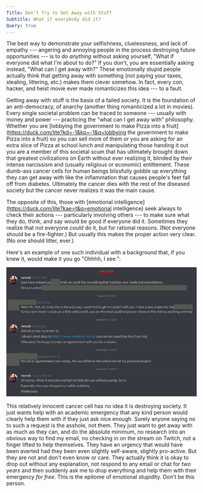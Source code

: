 ```yaml
---
Title: Don't Try to Get Away with Stuff
Subtitle: What if everybody did it?
Query: true
---
```


The best way to demonstrate your selfishness, cluelessness, and lack of
empathy --- angering and annoying people in the process destroying
future opportunities --- is to do *anything* without asking yourself,
"What if everyone did what I'm about to do?" If you don't, you are
essentially asking instead, "What can I get away with?" These
emotionally stupid people actually think that getting away with
something (not paying your taxes, stealing, littering, etc.) makes them
clever somehow. In fact, every con, hacker, and heist movie ever made
romanticizes this idea --- to a fault.

Getting away with stuff is the basis of a failed society. It is the
foundation of an anti-democracy, of anarchy (another thing romanticized
a lot in movies). Every single societal problem can be traced to someone
--- usually with money and power --- practicing the "what can I get away
with" philosophy. Whether you are [lobbying the government to make Pizza
into a fruit](https://duck.com/lite?kd=-1&kp=-1&q=lobbying the government to
make Pizza into a fruit) so you can sell more of them or you are asking
for an extra slice of Pizza at school lunch and manipulating those
handing it out you are a member of this societal scum that has
ultimately brought down that greatest civilizations on Earth without
ever realizing it, blinded by their intense narcissism and (usually
religious or economic) entitlement. These dumb-ass cancer cells for
human beings blissfully gobble up everything they can get away with like
the inflammation that causes people's feet fall off from diabetes.
Ultimately the cancer dies with the rest of the diseased society but the
cancer never realizes it was the main cause.

The opposite of this, those with [emotional
intelligence](https://duck.com/lite?kae=t&q=emotional intelligence) seek
always to check their actions --- particularly involving others --- to
make sure what they do, think, and say would be good if everyone did it.
Sometimes they realize that not everyone *could* do it, but for rational
reasons. (Not everyone should be a fire-fighter.) But usually this makes
the proper action very clear. (No one should litter, ever.)

Here's an example of one such individual with a background
that, if you knew it, would make it you go "Ohhhh, I see.":

!["What can I get away with?"](young-entitled-asshole.png)

This relatively innocent cancer cell has no idea it is destroying
society. It just wants help with an academic emergency that any kind
person would clearly help them with if they just ask nice enough. Surely
anyone saying no to such a request is the asshole, not them. They just
want to get away with as much as they can, and do the absolute minimum,
no research into an obvious way to find my email, no checking in on the
stream on Twitch, not a finger lifted to help themselves. They have an
urgency that would have been averted had they been even slightly
self-aware, slightly pro-active. But they are not and don't even know or
care.  They actually think it is okay to drop out without any
explanation, not respond to any email or chat for *two years* and then
suddenly ask me to drop everything and help them with their emergency
*for free*. This is the epitome of emotional stupidity. Don't be this
person.
